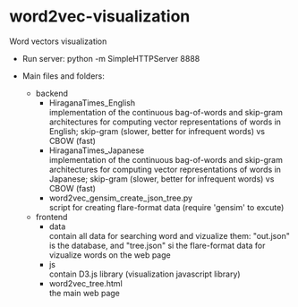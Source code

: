 # word2vec-visualization
Word vectors visualization

- Run server: python -m SimpleHTTPServer 8888

- Main files and folders:
	+ backend<br>
		+ HiraganaTimes_English<br>
			implementation of the continuous bag-of-words and skip-gram architectures for computing vector representations of words in English; skip-gram (slower, better for infrequent words) vs CBOW (fast)
		+ HiraganaTimes_Japanese<br>
			implementation of the continuous bag-of-words and skip-gram architectures for computing vector representations of words in Japanese; skip-gram (slower, better for infrequent words) vs CBOW (fast)
		+ word2vec_gensim_create_json_tree.py<br>
			script for creating flare-format data (require 'gensim' to excute)
	+ frontend<br>
		+ data<br>
			contain all data for searching word and vizualize them: "out.json" is the database, and "tree.json" si the flare-format data for vizualize words on the web page
		+ js<br>
			contain D3.js library (visualization javascript library)
		+ word2vec_tree.html<br>
			the main web page



